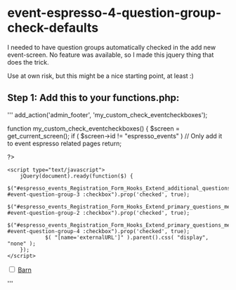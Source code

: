 # event-espresso-4-question-group-check-defaults
I needed to have question groups automatically checked in the add new event-screen. No feature was available, so I made this jquery thing that does the trick.

Use at own risk, but this might be a nice starting point, at least :)

## Step 1: Add this to your functions.php:

'''
add_action('admin_footer', 'my_custom_check_eventcheckboxes');

function my_custom_check_eventcheckboxes() {
    $screen = get_current_screen();
    if ( $screen->id != "espresso_events" )   // Only add it to event espresso related pages
        return;

?>

    <script type="text/javascript">
        jQuery(document).ready(function($) {
                $("#espresso_events_Registration_Form_Hooks_Extend_additional_questions_metabox #event-question-group-3 :checkbox").prop('checked', true);
                $("#espresso_events_Registration_Form_Hooks_Extend_primary_questions_metabox #event-question-group-2 :checkbox").prop('checked', true);
                $("#espresso_events_Registration_Form_Hooks_Extend_primary_questions_metabox #event-question-group-4 :checkbox").prop('checked', true);
                $( "[name='externalURL']" ).parent().css( "display", "none" );
        });
    </script>

<?php
}
'''

Step 2: Change it to fit your needs

The above code will check question group 3 for additional attendees, and groups 2 and for for the primary attendee. You may of course remove some of them or add more if you need.

In order to make it check the question groups you want to, inspect your output HTML code for the add new event page, and find the id of the p containing the question group you'd like to check.

For instance, this is the output HTML for question group 3, and you can see the id belongs to the p element:
'''
<p id="event-question-group-3">
						<input value="3" type="checkbox" name="question_groups[3]" />
						<a href="http://domainname.no/wp-admin/admin.php?page=espresso_registration_form&action=edit_question_group&QSG_ID=3&edit_question_group_nonce=93e05e1167&return=edit" title="Edit question group" target="_blank">Barn</a>
					</p>
'''


